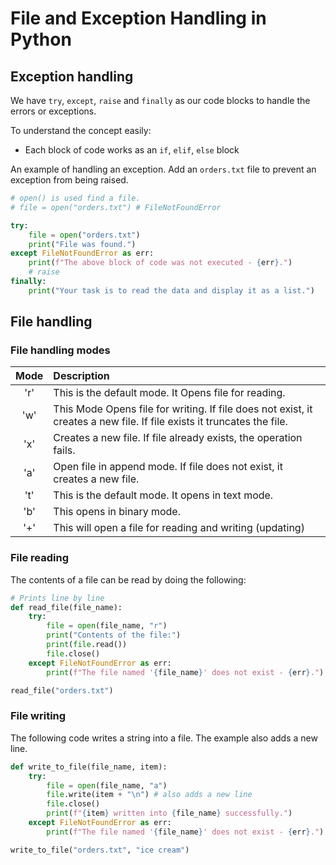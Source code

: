 # File and Exception Handling in Python
## Exception handling
We have `try`, `except`, `raise` and
`finally` as our code blocks to handle the
errors or exceptions.

To understand the concept easily:
 * Each block of code works as an `if`,
   `elif`, `else` block
   
An example of handling an exception. Add an `orders.txt` file
to prevent an exception from being raised.
```python
# open() is used find a file.
# file = open("orders.txt") # FileNotFoundError

try:
    file = open("orders.txt")
    print("File was found.")
except FileNotFoundError as err:
    print(f"The above block of code was not executed - {err}.")
    # raise
finally:
    print("Your task is to read the data and display it as a list.")
```

## File handling
### File handling modes
| Mode |Description|
| :----: |:---- |
|'r' |This is the default mode. It Opens file for reading. |
|'w' |This Mode Opens file for writing. If file does not exist, it creates a new file. If file exists it truncates the file.|
|'x' |Creates a new file. If file already exists, the operation fails.|
|'a' |Open file in append mode. If file does not exist, it creates a new file.|
|'t' |This is the default mode. It opens in text mode.|
|'b' |This opens in binary mode.
|'+' |This will open a file for reading and writing (updating)|

### File reading
The contents of a file can be read by doing the following:
```python
# Prints line by line
def read_file(file_name):
    try:
        file = open(file_name, "r")
        print("Contents of the file:")
        print(file.read())
        file.close()
    except FileNotFoundError as err:
        print(f"The file named '{file_name}' does not exist - {err}.")

read_file("orders.txt")
```

### File writing
The following code writes a string into a file. The example
also adds a new line.
````python
def write_to_file(file_name, item):
    try:
        file = open(file_name, "a")
        file.write(item + "\n") # also adds a new line
        file.close()
        print(f"{item} written into {file_name} successfully.")
    except FileNotFoundError as err:
        print(f"The file named '{file_name}' does not exist - {err}.")

write_to_file("orders.txt", "ice cream")
````
